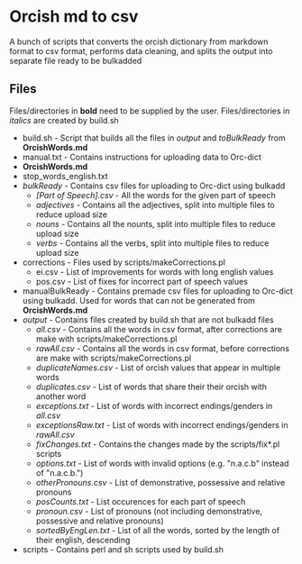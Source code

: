 # Orcish md to csv
A bunch of scripts that converts the orcish dictionary from markdown format to csv format, performs data cleaning, and splits the output into separate file ready to be bulkadded
## Files
Files/directories in **bold** need to be supplied by the user. Files/directories in *italics* are created by build.sh
* build.sh - Script that builds all the files in *output* and *toBulkReady* from **OrcishWords.md**
* manual.txt - Contains instructions for uploading data to Orc-dict
* **OrcishWords.md**
* stop\_words\_english.txt
* *bulkReady* - Contains csv files for uploading to Orc-dict using bulkadd
  * *[Part of Speech].csv* - All the words for the given part of speech
  * *adjectives* - Contains all the adjectives, split into multiple files to reduce upload size
  * *nouns* - Contains all the nounts, split into multiple files to reduce upload size
  * *verbs* - Contains all the verbs, split into multiple files to reduce upload size
* corrections - Files used by scripts/makeCorrections.pl
  * ei.csv - List of improvements for words with long english values
  * pos.csv - List of fixes for incorrect part of speech values
* manualBulkReady - Contains premade csv files for uploading to Orc-dict using bulkadd. Used for words that can not be generated from **OrcishWords.md**
* *output* - Contains files created by build.sh that are not bulkadd files
  * *all.csv* - Contains all the words in csv format, after corrections are make with scripts/makeCorrections.pl
  * *rawAll.csv* - Contains all the words in csv format, before corrections are make with scripts/makeCorrections.pl
  * *duplicateNames.csv* - List of orcish values that appear in multiple words
  * *duplicates.csv* - List of words that share their their orcish with another word
  * *exceptions.txt* - List of words with incorrect endings/genders in *all.csv*
  * *exceptionsRaw.txt* - List of words with incorrect endings/genders in *rawAll.csv*
  * *fixChanges.txt* - Contains the changes made by the scripts/fix\*.pl scripts
  * *options.txt* - List of words with invalid options (e.g. "n.a.c.b" instead of "n.a.c.b.")
  * *otherPronouns.csv* - List of demonstrative, possessive and relative pronouns
  * *posCounts.txt* - List occurences for each part of speech
  * *pronoun.csv* - List of pronouns (not including demonstrative, possessive and relative pronouns)
  * *sortedByEngLen.txt* - List of all the words, sorted by the length of their english, descending
* scripts - Contains perl and sh scripts used by build.sh
